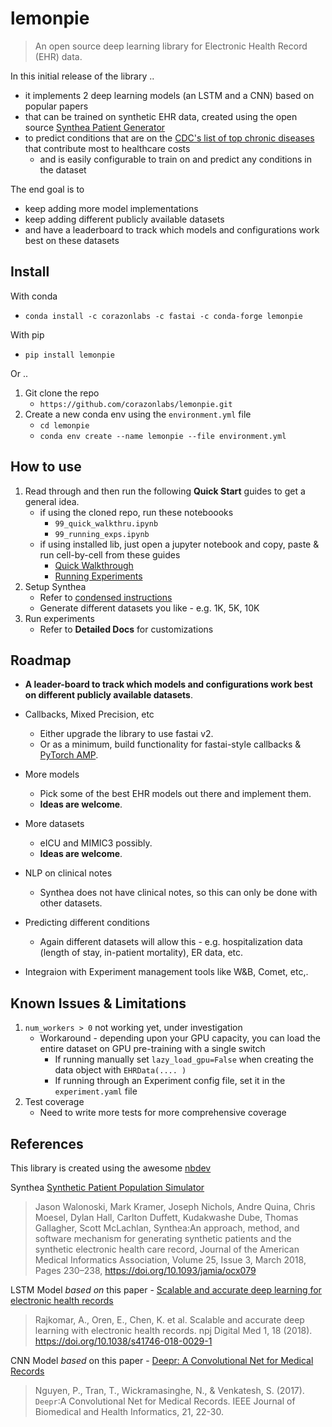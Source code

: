 # lemonpie
> An open source deep learning library for Electronic Health Record (EHR) data.


In this initial release of the library ..
- it implements 2 deep learning models (an LSTM and a CNN) based on popular papers 
- that can be trained on synthetic EHR data, created using the open source [Synthea Patient Generator](https://github.com/synthetichealth/synthea/wiki)
- to predict conditions that are on the [CDC's list of top chronic diseases](https://www.cdc.gov/chronicdisease/about/costs/index.htm) that contribute most to healthcare costs
    - and is easily configurable to train on and predict any conditions in the dataset

The end goal is to 
- keep adding more model implementations 
- keep adding different publicly available datasets 
- and have a leaderboard to track which models and configurations work best on these datasets

## Install

With conda
- `conda install -c corazonlabs -c fastai -c conda-forge lemonpie`

With pip
- `pip install lemonpie`

Or ..
1. Git clone the repo
    - `https://github.com/corazonlabs/lemonpie.git`
2. Create a new conda env using the `environment.yml` file
    - `cd lemonpie`
    - `conda env create --name lemonpie --file environment.yml`

## How to use

1. Read through and then run the following **Quick Start** guides to get a general idea. 
    - if using the cloned repo, run these noteboooks 
        - `99_quick_walkthru.ipynb`
        - `99_running_exps.ipynb`
    - if using installed lib, just open a jupyter notebook and copy, paste & run cell-by-cell from these guides
        - [Quick Walkthrough](https://corazonlabs.github.io/lemonpie/quick_walkthru.html) 
        - [Running Experiments](https://corazonlabs.github.io/lemonpie/running_exps.html) 
2. Setup Synthea
    - Refer to [condensed instructions](https://corazonlabs.github.io/lemonpie/setup.html#Setup-Synthea)
    - Generate different datasets you like - e.g. 1K, 5K, 10K
3. Run experiments
    - Refer to **Detailed Docs** for customizations

## Roadmap
- **A leader-board to track which models and configurations work best on different publicly available datasets**.


- Callbacks, Mixed Precision, etc
    - Either upgrade the library to use fastai v2.
    - Or as a minimum, build functionality for fastai-style callbacks & [PyTorch AMP](https://pytorch.org/docs/stable/amp.html).

- More models
    - Pick some of the best EHR models out there and implement them.
    - **Ideas are welcome**.
- More datasets
    - eICU and MIMIC3 possibly.
    - **Ideas are welcome**.
- NLP on clinical notes
    - Synthea does not have clinical notes, so this can only be done with other datasets.
- Predicting different conditions
    - Again different datasets will allow this - e.g. hospitalization data (length of stay, in-patient mortality), ER data, etc.
- Integraion with Experiment management tools like W&B, Comet, etc,.

## Known Issues & Limitations

1. `num_workers > 0` not working yet, under investigation
    - Workaround - depending upon your GPU capacity, you can load the entire dataset on GPU pre-training with a single switch
        - If running manually set `lazy_load_gpu=False` when creating the data object with `EHRData(.... )`
        - If running through an Experiment config file, set it in the `experiment.yaml` file
2. Test coverage
    - Need to write more tests for more comprehensive coverage

## References

This library is created using the awesome [nbdev](https://nbdev.fast.ai/)

Synthea [Synthetic Patient Population Simulator](https://github.com/synthetichealth/synthea)

> Jason Walonoski, Mark Kramer, Joseph Nichols, Andre Quina, Chris Moesel, Dylan Hall, Carlton Duffett, Kudakwashe Dube, Thomas Gallagher, Scott McLachlan, Synthea:An approach, method, and software mechanism for generating synthetic patients and the synthetic electronic health care record, Journal of the American Medical Informatics Association, Volume 25, Issue 3, March 2018, Pages 230–238, https://doi.org/10.1093/jamia/ocx079

LSTM Model *based on* this paper - [Scalable and accurate deep learning for electronic health records](http://arxiv.org/abs/1801.07860)

> Rajkomar, A., Oren, E., Chen, K. et al. Scalable and accurate deep learning with electronic health records. npj Digital Med 1, 18 (2018). https://doi.org/10.1038/s41746-018-0029-1

CNN Model *based* on this paper - [Deepr: A Convolutional Net for Medical Records](http://arxiv.org/abs/1607.07519)

> Nguyen, P., Tran, T., Wickramasinghe, N., & Venkatesh, S. (2017). $\mathtt {Deepr}$:A Convolutional Net for Medical Records. IEEE Journal of Biomedical and Health Informatics, 21, 22-30.
